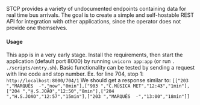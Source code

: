 STCP provides a variety of undocumented endpoints containing data for real time bus arrivals.
The goal is to create a simple and self-hostable REST API for integration with other applications, since the operator does not provide one themselves.

#### Usage
This app is in a very early stage.
Install the requirements, then start the application (default port 8000) by running `uvicorn app:app` (or run `. ./scripts/entry.sh`).
Basic functionality can be tested by sending a request with line code and stop number.
Ex. for line 704, stop 1:
`http://localhost:8000/704/1`
We should get a response similar to:
`[["203 ","MARQUÊS  -","now","0min"],["903 ","C.MÚSICA MET","12:43","1min"],["204 ","H.S.JOÃO","12:50","8min"],["204 ","H.S.JOÃO","12:57","15min"],["203 ","MARQUÊS  -","13:00","18min"]]`